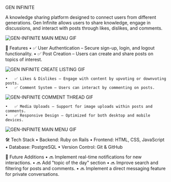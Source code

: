 GEN INFINITE

A knowledge sharing platform designed to connect users from different generations. Gen Infinite allows users to share knowledge, engage in discussions, and interact with posts through likes, dislikes, and comments.

![GEN-INFINITE MAIN MENU GIF](https://github.com/Aharown/ruby_garments/blob/master/app/assets/images/GEN-INFINITE%20MAIN%20MENU.gif)

🚀 Features
	•	✅ User Authentication – Secure sign-up, login, and logout functionality.
	•	✅ Post Creation – Users can create and share posts on topics of interest.

  ![GEN INFINITE CREATE LISTING GIF](https://github.com/Aharown/ruby_garments/blob/master/app/assets/images/GEN%20INFINITE%20CREATE%20LISTING.gif)

	•	✅ Likes & Dislikes – Engage with content by upvoting or downvoting posts.
	•	✅ Comment System – Users can interact by commenting on posts.

  ![GEN-INFINITE COMMENT THREAD GIF](https://github.com/Aharown/ruby_garments/blob/master/app/assets/images/GEN-INFINITE%20COMMENT%20THREAD.gif)

	•	✅ Media Uploads – Support for image uploads within posts and comments.
	•	✅ Responsive Design – Optimized for both desktop and mobile devices.

  ![GEN-INFINITE MAIN MENU GIF](https://github.com/Aharown/ruby_garments/blob/master/app/assets/images/GEN-INFINITE%20MAIN%20MENU.gif)

  🛠 Tech Stack
	•	Backend: Ruby on Rails
	•	Frontend: HTML, CSS, JavaScript
	•	Database: PostgreSQL
	•	Version Control: Git & GitHub

  📌 Future Additions
	•	🔜 Implement real-time notifications for new interactions.
	•	🔜 Add "topic of the day" section 
	•	🔜 Improve search and filtering for posts and comments.
	•	🔜 Implement a direct messaging feature for private conversations.
